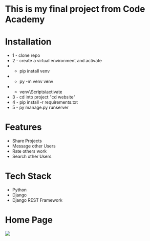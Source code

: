# This is my final project from Code Academy

# Installation
* 1 - clone repo 
* 2 - create a virtual environment and activate
*  - pip install venv
*  - py -m venv venv
*  - venv\Scripts\activate
* 3 - cd into project "cd website"
* 4 - pip install -r requirements.txt
* 5 - py manage.py runserver

# Features
* Share Projects
* Message other Users
* Rate others work
* Search other Users

# Tech Stack
* Python
* Django
* Django REST Framework

# Home Page
<img src="./images/Home page.png">